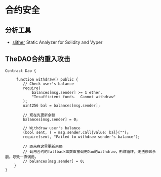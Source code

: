 # 合约安全

## 分析工具
- [slither](https://github.com/crytic/slither) Static Analyzer for Solidity and Vyper

## TheDAO合约重入攻击
```solidity
Contract Dao {

     function withdraw() public {
        // Check user's balance
        require(
            balances[msg.sender] >= 1 ether,
            "Insufficient funds.  Cannot withdraw"
        );
        uint256 bal = balances[msg.sender];

        // 现在先更新余额
        balances[msg.sender] = 0;

        // Withdraw user's balance
        (bool sent, ) = msg.sender.call{value: bal}("");
        require(sent, "Failed to withdraw sender's balance");

        // 原来在这里更新余额
        // 调用合约的fallback函数直接调用Dao的withdraw，形成循环，无法修改余额，导致一直调用。
        // balances[msg.sender] = 0;
    }
}

```